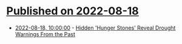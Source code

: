 # [Published on 2022-08-18](index.md)

* [2022-08-18, 10:00:00](https://news.slashdot.org/story/22/08/17/2121228/hidden-hunger-stones-reveal-drought-warnings-from-the-past?utm_source=rss1.0mainlinkanon&utm_medium=feed) - [Hidden 'Hunger Stones' Reveal Drought Warnings From the Past](https://news.slashdot.org/story/22/08/17/2121228/hidden-hunger-stones-reveal-drought-warnings-from-the-past?utm_source=rss1.0mainlinkanon&utm_medium=feed)

